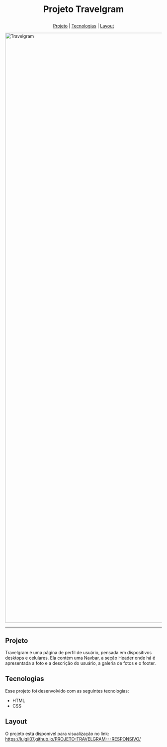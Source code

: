 # <p align="center">Projeto Travelgram</p>

<p align="center">
  <a href="#projeto">Projeto</a>  |  
  <a href="#tecnologias">Tecnologias</a>  |  
  <a href="#layout">Layout</a>
</p>

<img width="3780" height="1890" alt="Travelgram" src="https://github.com/user-attachments/assets/76c94997-3de4-412c-a3a0-ae7a5c07beef" />

---

## Projeto
Travelgram é uma página de perfil de usuário, pensada em dispositivos desktops e celulares. Ela contém uma Navbar, a seção Header onde há é apresentada a foto e a descrição do usuário, a galeria de fotos e o footer.

## Tecnologias
Esse projeto foi desenvolvido com as seguintes tecnologias:
* HTML
* CSS

## Layout
O projeto está disponível para visualização no link:
https://luigii07.github.io/PROJETO-TRAVELGRAM---RESPONSIVO/
